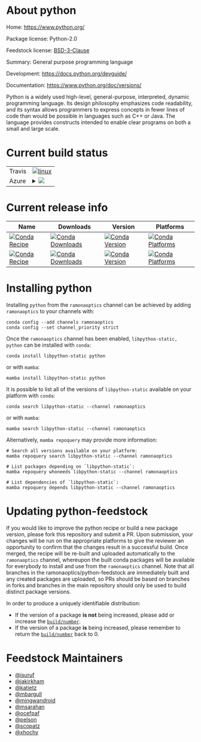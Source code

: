 About python
============

Home: https://www.python.org/

Package license: Python-2.0

Feedstock license: [BSD-3-Clause](https://github.com/ramonaoptics/python-feedstock/blob/main/LICENSE.txt)

Summary: General purpose programming language

Development: https://docs.python.org/devguide/

Documentation: https://www.python.org/doc/versions/

Python is a widely used high-level, general-purpose, interpreted, dynamic
programming language. Its design philosophy emphasizes code
readability, and its syntax allows programmers to express concepts in
fewer lines of code than would be possible in languages such as C++ or
Java. The language provides constructs intended to enable clear programs
on both a small and large scale.


Current build status
====================


<table><tr>
    <td>Travis</td>
    <td>
      <a href="https://app.travis-ci.com/ramonaoptics/python-feedstock">
        <img alt="linux" src="https://img.shields.io/travis/com/ramonaoptics/python-feedstock/main.svg?label=Linux">
      </a>
    </td>
  </tr>
    
  <tr>
    <td>Azure</td>
    <td>
      <details>
        <summary>
          <a href="https://dev.azure.com/ramonaoptics/feedstock-builds/_build/latest?definitionId=&branchName=main">
            <img src="https://dev.azure.com/ramonaoptics/feedstock-builds/_apis/build/status/python-feedstock?branchName=main">
          </a>
        </summary>
        <table>
          <thead><tr><th>Variant</th><th>Status</th></tr></thead>
          <tbody><tr>
              <td>linux_64_openssl1.1.1</td>
              <td>
                <a href="https://dev.azure.com/ramonaoptics/feedstock-builds/_build/latest?definitionId=&branchName=main">
                  <img src="https://dev.azure.com/ramonaoptics/feedstock-builds/_apis/build/status/python-feedstock?branchName=main&jobName=linux&configuration=linux_64_openssl1.1.1" alt="variant">
                </a>
              </td>
            </tr><tr>
              <td>linux_64_openssl3</td>
              <td>
                <a href="https://dev.azure.com/ramonaoptics/feedstock-builds/_build/latest?definitionId=&branchName=main">
                  <img src="https://dev.azure.com/ramonaoptics/feedstock-builds/_apis/build/status/python-feedstock?branchName=main&jobName=linux&configuration=linux_64_openssl3" alt="variant">
                </a>
              </td>
            </tr><tr>
              <td>linux_aarch64_openssl1.1.1</td>
              <td>
                <a href="https://dev.azure.com/ramonaoptics/feedstock-builds/_build/latest?definitionId=&branchName=main">
                  <img src="https://dev.azure.com/ramonaoptics/feedstock-builds/_apis/build/status/python-feedstock?branchName=main&jobName=linux&configuration=linux_aarch64_openssl1.1.1" alt="variant">
                </a>
              </td>
            </tr><tr>
              <td>linux_aarch64_openssl3</td>
              <td>
                <a href="https://dev.azure.com/ramonaoptics/feedstock-builds/_build/latest?definitionId=&branchName=main">
                  <img src="https://dev.azure.com/ramonaoptics/feedstock-builds/_apis/build/status/python-feedstock?branchName=main&jobName=linux&configuration=linux_aarch64_openssl3" alt="variant">
                </a>
              </td>
            </tr><tr>
              <td>linux_ppc64le_openssl1.1.1</td>
              <td>
                <a href="https://dev.azure.com/ramonaoptics/feedstock-builds/_build/latest?definitionId=&branchName=main">
                  <img src="https://dev.azure.com/ramonaoptics/feedstock-builds/_apis/build/status/python-feedstock?branchName=main&jobName=linux&configuration=linux_ppc64le_openssl1.1.1" alt="variant">
                </a>
              </td>
            </tr><tr>
              <td>linux_ppc64le_openssl3</td>
              <td>
                <a href="https://dev.azure.com/ramonaoptics/feedstock-builds/_build/latest?definitionId=&branchName=main">
                  <img src="https://dev.azure.com/ramonaoptics/feedstock-builds/_apis/build/status/python-feedstock?branchName=main&jobName=linux&configuration=linux_ppc64le_openssl3" alt="variant">
                </a>
              </td>
            </tr><tr>
              <td>osx_64_openssl1.1.1</td>
              <td>
                <a href="https://dev.azure.com/ramonaoptics/feedstock-builds/_build/latest?definitionId=&branchName=main">
                  <img src="https://dev.azure.com/ramonaoptics/feedstock-builds/_apis/build/status/python-feedstock?branchName=main&jobName=osx&configuration=osx_64_openssl1.1.1" alt="variant">
                </a>
              </td>
            </tr><tr>
              <td>osx_64_openssl3</td>
              <td>
                <a href="https://dev.azure.com/ramonaoptics/feedstock-builds/_build/latest?definitionId=&branchName=main">
                  <img src="https://dev.azure.com/ramonaoptics/feedstock-builds/_apis/build/status/python-feedstock?branchName=main&jobName=osx&configuration=osx_64_openssl3" alt="variant">
                </a>
              </td>
            </tr><tr>
              <td>osx_arm64_openssl1.1.1</td>
              <td>
                <a href="https://dev.azure.com/ramonaoptics/feedstock-builds/_build/latest?definitionId=&branchName=main">
                  <img src="https://dev.azure.com/ramonaoptics/feedstock-builds/_apis/build/status/python-feedstock?branchName=main&jobName=osx&configuration=osx_arm64_openssl1.1.1" alt="variant">
                </a>
              </td>
            </tr><tr>
              <td>osx_arm64_openssl3</td>
              <td>
                <a href="https://dev.azure.com/ramonaoptics/feedstock-builds/_build/latest?definitionId=&branchName=main">
                  <img src="https://dev.azure.com/ramonaoptics/feedstock-builds/_apis/build/status/python-feedstock?branchName=main&jobName=osx&configuration=osx_arm64_openssl3" alt="variant">
                </a>
              </td>
            </tr><tr>
              <td>win_64_openssl1.1.1</td>
              <td>
                <a href="https://dev.azure.com/ramonaoptics/feedstock-builds/_build/latest?definitionId=&branchName=main">
                  <img src="https://dev.azure.com/ramonaoptics/feedstock-builds/_apis/build/status/python-feedstock?branchName=main&jobName=win&configuration=win_64_openssl1.1.1" alt="variant">
                </a>
              </td>
            </tr><tr>
              <td>win_64_openssl3</td>
              <td>
                <a href="https://dev.azure.com/ramonaoptics/feedstock-builds/_build/latest?definitionId=&branchName=main">
                  <img src="https://dev.azure.com/ramonaoptics/feedstock-builds/_apis/build/status/python-feedstock?branchName=main&jobName=win&configuration=win_64_openssl3" alt="variant">
                </a>
              </td>
            </tr>
          </tbody>
        </table>
      </details>
    </td>
  </tr>
</table>

Current release info
====================

| Name | Downloads | Version | Platforms |
| --- | --- | --- | --- |
| [![Conda Recipe](https://img.shields.io/badge/recipe-libpython--static-green.svg)](https://anaconda.org/ramonaoptics/libpython-static) | [![Conda Downloads](https://img.shields.io/conda/dn/ramonaoptics/libpython-static.svg)](https://anaconda.org/ramonaoptics/libpython-static) | [![Conda Version](https://img.shields.io/conda/vn/ramonaoptics/libpython-static.svg)](https://anaconda.org/ramonaoptics/libpython-static) | [![Conda Platforms](https://img.shields.io/conda/pn/ramonaoptics/libpython-static.svg)](https://anaconda.org/ramonaoptics/libpython-static) |
| [![Conda Recipe](https://img.shields.io/badge/recipe-python-green.svg)](https://anaconda.org/ramonaoptics/python) | [![Conda Downloads](https://img.shields.io/conda/dn/ramonaoptics/python.svg)](https://anaconda.org/ramonaoptics/python) | [![Conda Version](https://img.shields.io/conda/vn/ramonaoptics/python.svg)](https://anaconda.org/ramonaoptics/python) | [![Conda Platforms](https://img.shields.io/conda/pn/ramonaoptics/python.svg)](https://anaconda.org/ramonaoptics/python) |

Installing python
=================

Installing `python` from the `ramonaoptics` channel can be achieved by adding `ramonaoptics` to your channels with:

```
conda config --add channels ramonaoptics
conda config --set channel_priority strict
```

Once the `ramonaoptics` channel has been enabled, `libpython-static, python` can be installed with `conda`:

```
conda install libpython-static python
```

or with `mamba`:

```
mamba install libpython-static python
```

It is possible to list all of the versions of `libpython-static` available on your platform with `conda`:

```
conda search libpython-static --channel ramonaoptics
```

or with `mamba`:

```
mamba search libpython-static --channel ramonaoptics
```

Alternatively, `mamba repoquery` may provide more information:

```
# Search all versions available on your platform:
mamba repoquery search libpython-static --channel ramonaoptics

# List packages depending on `libpython-static`:
mamba repoquery whoneeds libpython-static --channel ramonaoptics

# List dependencies of `libpython-static`:
mamba repoquery depends libpython-static --channel ramonaoptics
```




Updating python-feedstock
=========================

If you would like to improve the python recipe or build a new
package version, please fork this repository and submit a PR. Upon submission,
your changes will be run on the appropriate platforms to give the reviewer an
opportunity to confirm that the changes result in a successful build. Once
merged, the recipe will be re-built and uploaded automatically to the
`ramonaoptics` channel, whereupon the built conda packages will be available for
everybody to install and use from the `ramonaoptics` channel.
Note that all branches in the ramonaoptics/python-feedstock are
immediately built and any created packages are uploaded, so PRs should be based
on branches in forks and branches in the main repository should only be used to
build distinct package versions.

In order to produce a uniquely identifiable distribution:
 * If the version of a package **is not** being increased, please add or increase
   the [``build/number``](https://docs.conda.io/projects/conda-build/en/latest/resources/define-metadata.html#build-number-and-string).
 * If the version of a package **is** being increased, please remember to return
   the [``build/number``](https://docs.conda.io/projects/conda-build/en/latest/resources/define-metadata.html#build-number-and-string)
   back to 0.

Feedstock Maintainers
=====================

* [@isuruf](https://github.com/isuruf/)
* [@jakirkham](https://github.com/jakirkham/)
* [@katietz](https://github.com/katietz/)
* [@mbargull](https://github.com/mbargull/)
* [@mingwandroid](https://github.com/mingwandroid/)
* [@msarahan](https://github.com/msarahan/)
* [@ocefpaf](https://github.com/ocefpaf/)
* [@pelson](https://github.com/pelson/)
* [@scopatz](https://github.com/scopatz/)
* [@xhochy](https://github.com/xhochy/)

